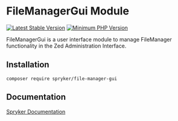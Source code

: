 # FileManagerGui Module
[![Latest Stable Version](https://poser.pugx.org/spryker/file-manager-gui/v/stable.svg)](https://packagist.org/packages/spryker/file-manager-gui)
[![Minimum PHP Version](https://img.shields.io/badge/php-%3E%3D%207.4-8892BF.svg)](https://php.net/)

FileManagerGui is a user interface module to manage FileManager functionality in the Zed Administration Interface.

## Installation

```
composer require spryker/file-manager-gui
```

## Documentation

[Spryker Documentation](https://academy.spryker.com/developing_with_spryker/module_guide/modules.html)
